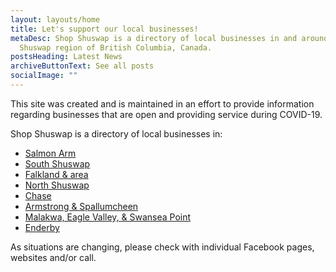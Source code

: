 ```yaml
---
layout: layouts/home
title: Let's support our local businesses!
metaDesc: Shop Shuswap is a directory of local businesses in and around the
  Shuswap region of British Columbia, Canada.
postsHeading: Latest News
archiveButtonText: See all posts
socialImage: ""
---
```

This site was created and is maintained in an effort to provide information regarding businesses that are open and providing service during COVID-19.

Shop Shuswap is a directory of local businesses in:

* [Salmon Arm](/salmon-arm/)
* [South Shuswap](/south-shuswap/)
* [Falkland & area](/falkland/)
* [North Shuswap](/north-shuswap)
* [Chase](/chase/)
* [Armstrong & Spallumcheen](/armstrong-spallumcheen)
* [Malakwa, Eagle Valley, & Swansea Point](/malakwa/)
* [Enderby](/enderby/)

As situations are changing, please check with individual Facebook pages, websites and/or call.
